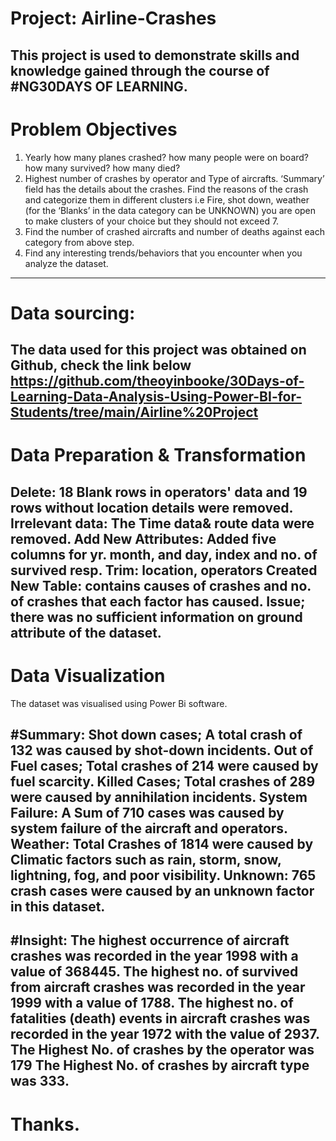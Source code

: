 # Project: Airline-Crashes
This project is used to demonstrate skills and knowledge gained through the course of #NG30DAYS OF LEARNING.
----
# Problem Objectives
1. Yearly how many planes crashed? how many people were on board? how many survived? how many died?
2. Highest number of crashes by operator and Type of aircrafts.
‘Summary’ field has the details about the crashes. Find the reasons of the crash and categorize them in different clusters i.e Fire, shot down, weather (for the ‘Blanks’ in the data category can be UNKNOWN) you are open to make clusters of your choice but they should not exceed 7.
3. Find the number of crashed aircrafts and number of deaths against each category from above step.
4. Find any interesting trends/behaviors that you encounter when you analyze the dataset.
----
# Data sourcing:
The data used for this project was obtained on Github, check the link below 
https://github.com/theoyinbooke/30Days-of-Learning-Data-Analysis-Using-Power-BI-for-Students/tree/main/Airline%20Project
----
# Data Preparation & Transformation
Delete:
18 Blank rows in operators' data and 19 rows without location details were removed.
Irrelevant data:
The Time data& route data were removed.
Add New Attributes:
Added five columns for yr. month, and day, index and no. of survived resp.
Trim: location, operators
 Created New Table: contains causes of crashes and no. of crashes that each factor has caused.
Issue;
there was no sufficient information on ground attribute of the dataset.
----
# Data Visualization
The dataset was visualised using Power Bi software.

#Summary:
Shot down cases; 
A total crash of 132 was caused by shot-down incidents.
Out of Fuel cases;
Total crashes of 214 were caused by fuel scarcity.
Killed Cases;
Total crashes of 289 were caused by annihilation incidents.
System Failure:
A Sum of 710 cases was caused by system failure of the aircraft and operators.
Weather:
Total Crashes of 1814 were caused by Climatic factors such as rain, storm, snow, lightning, fog, and poor visibility.
Unknown:
765 crash cases were caused by an unknown factor in this dataset.
----
#Insight:
The highest occurrence of aircraft crashes was recorded in the year 1998 with a value of 368445.
The highest no. of survived from aircraft crashes was recorded in the year 1999 with a value of 1788.
The highest no. of fatalities (death) events in aircraft crashes was recorded in the year 1972 with the value of 2937.
The Highest No. of crashes by the operator was 179
The Highest No. of crashes by aircraft type was 333.
----
# Thanks.
